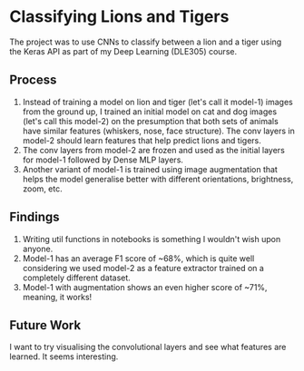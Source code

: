 # Classifying Lions and Tigers


The project was to use CNNs to classify between a lion and a tiger using the Keras API as part of my Deep Learning (DLE305) course.

## Process
1. Instead of training a model on lion and tiger (let's call it model-1) images from the ground up, I trained an initial model on cat and dog images (let's call this model-2) on the presumption that both sets of animals have similar features (whiskers, nose, face structure). The conv layers in model-2 should learn features that help predict lions and tigers.
2. The conv layers from model-2 are frozen and used as the initial layers for model-1 followed by Dense MLP layers.
3. Another variant of model-1 is trained using image augmentation that helps the model generalise better with different orientations, brightness, zoom, etc.

## Findings
1. Writing util functions in notebooks is something I wouldn't wish upon anyone.
2. Model-1 has an average F1 score of ~68%, which is quite well considering we used model-2 as a feature extractor trained on a completely different dataset.
3. Model-1 with augmentation shows an even higher score of ~71%, meaning, it works!

## Future Work
I want to try visualising the convolutional layers and see what features are learned. It seems interesting.
